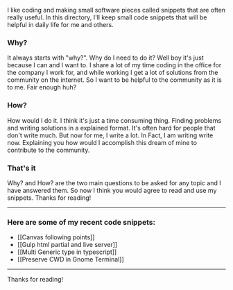 I like coding and making small software pieces called snippets that are often really useful. In this directory, I'll keep small code snippets that will be helpful in daily life for me and others.

### Why? 
It always starts with "why?". Why do I need to do it? Well boy it's just because I can and I want to. I share a lot of my time coding in the office for the company I work for, and while working I get a lot of solutions from the community on the internet. So I want to be helpful to the community as it is to me. Fair enough huh? 

### How?
How would I do it. I think it's just a time consuming thing. Finding problems and writing solutions in a explained format. It's often hard for people that don't write much. But now for me, I write a lot. In Fact, I am writing write now. Explaining you how would I accomplish this dream of mine to contribute to the community. 

### That's it 
Why? and How? are the two main questions to be asked for any topic and I have answered them. So now I think you would agree to read and use my snippets. Thanks for reading!

---
### Here are some of my recent code snippets:
- [[Canvas following points]]
- [[Gulp html partial and live server]]
- [[Multi Generic type in typescript]]
- [[Preserve CWD in Gnome Terminal]]

---
Thanks for reading!